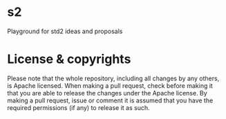 # s2
Playground for std2 ideas and proposals

# License & copyrights
Please note that the whole repository, including all changes by any others, is Apache licensed. When making a pull request, check before making it that you are able to release the changes under the Apache license. By making a pull request, issue or comment it is assumed that you have the required permissions (if any) to release it as such.


